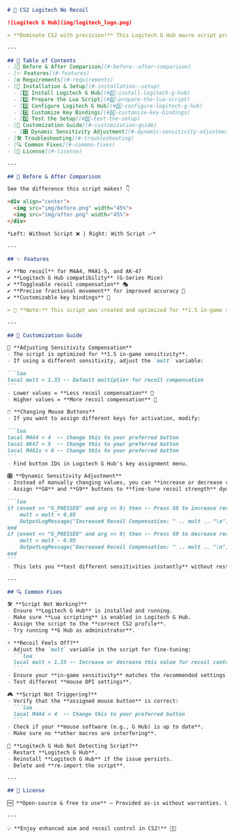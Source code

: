 ````markdown
# 🎯 CS2 Logitech No Recoil

![Logitech G Hub](img/logitech_logo.png)

> **Dominate CS2 with precision!** This Logitech G Hub macro script provides **no-recoil functionality** for M4A4, M4A1-S, and AK-47, enhancing your aim while keeping things smooth and effortless. 🏆

---

## 📜 Table of Contents
- [🎥 Before & After Comparison](#-before--after-comparison)
- [✨ Features](#-features)
- [⚙️ Requirements](#-requirements)
- [🚀 Installation & Setup](#-installation--setup)
  - [1️⃣ Install Logitech G Hub](#1️⃣-install-logitech-g-hub)
  - [2️⃣ Prepare the Lua Script](#2️⃣-prepare-the-lua-script)
  - [3️⃣ Configure Logitech G Hub](#3️⃣-configure-logitech-g-hub)
  - [4️⃣ Customize Key Bindings](#4️⃣-customize-key-bindings)
  - [5️⃣ Test the Setup](#5️⃣-test-the-setup)
- [🎨 Customization Guide](#-customization-guide)
  - [🎛️ Dynamic Sensitivity Adjustment](#-dynamic-sensitivity-adjustment)
- [🛠️ Troubleshooting](#-troubleshooting)
- [🔍 Common Fixes](#-common-fixes)
- [📜 License](#-license)

---

## 🎥 Before & After Comparison

See the difference this script makes! 👇

<div align="center">
  <img src="img/before.png" width="45%"> 
  <img src="img/after.png" width="45%">
</div>

*Left: Without Script ❌ | Right: With Script ✅*

---

## ✨ Features

✔️ **No recoil** for M4A4, M4A1-S, and AK-47  
✔️ **Logitech G Hub compatibility** (G-Series Mice)  
✔️ **Toggleable recoil compensation** 🎭  
✔️ **Precise fractional movement** for improved accuracy 🎯  
✔️ **Customizable key bindings** 🔧  

> 📝 **Note:** This script was created and optimized for **1.5 in-game sensitivity**. If you use a different sensitivity, adjustments may be required.

---

## 🎨 Customization Guide

🔧 **Adjusting Sensitivity Compensation**
- The script is optimized for **1.5 in-game sensitivity**.
- If using a different sensitivity, adjust the `mult` variable:

```lua
local mult = 1.33 -- Default multiplier for recoil compensation
```
- Lower values = **Less recoil compensation** 🔽
- Higher values = **More recoil compensation** 🔼

🖱️ **Changing Mouse Buttons**
- If you want to assign different keys for activation, modify:

```lua
local M4A4 = 4  -- Change this to your preferred button
local AK47 = 5  -- Change this to your preferred button
local M4A1s = 6 -- Change this to your preferred button
```
- Find button IDs in Logitech G Hub's key assignment menu.

🎛️ **Dynamic Sensitivity Adjustment**
- Instead of manually changing values, you can **increase or decrease recoil compensation while playing**.
- Assign **G8** and **G9** buttons to **fine-tune recoil strength** dynamically:

```lua
if (event == "G_PRESSED" and arg == 8) then -- Press G8 to increase recoil comp
    mult = mult + 0.05
    OutputLogMessage("Increased Recoil Compensation: " .. mult .. "\n")
end
if (event == "G_PRESSED" and arg == 9) then -- Press G9 to decrease recoil comp
    mult = mult - 0.05
    OutputLogMessage("Decreased Recoil Compensation: " .. mult .. "\n")
end
```
- This lets you **test different sensitivities instantly** without restarting the script!

---

## 🔍 Common Fixes

🛠 **Script Not Working?**
- Ensure **Logitech G Hub** is installed and running.
- Make sure **Lua scripting** is enabled in Logitech G Hub.
- Assign the script to the **correct CS2 profile**.
- Try running **G Hub as administrator**.

⚡ **Recoil Feels Off?**
- Adjust the `mult` variable in the script for fine-tuning:
  ```lua
  local mult = 1.33 -- Increase or decrease this value for recoil control
  ```
- Ensure your **in-game sensitivity** matches the recommended settings (1.5 default).
- Test different **mouse DPI settings**.

🎮 **Script Not Triggering?**
- Verify that the **assigned mouse button** is correct:
  ```lua
  local M4A4 = 4  -- Change this to your preferred button
  ```
- Check if your **mouse software (e.g., G Hub) is up to date**.
- Make sure no **other macros are interfering**.

🔄 **Logitech G Hub Not Detecting Script?**
- Restart **Logitech G Hub**.
- Reinstall **Logitech G Hub** if the issue persists.
- Delete and **re-import the script**.

---

## 📜 License

🆓 **Open-source & free to use** – Provided as-is without warranties. Use responsibly!

---

💡 **Enjoy enhanced aim and recoil control in CS2!** 🎯🔥
````

